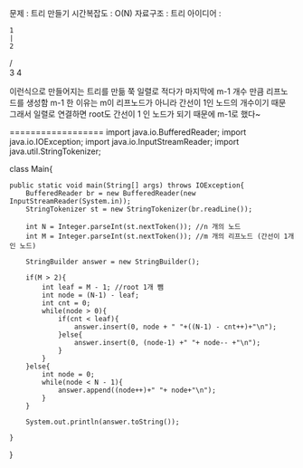 문제 : 트리 만들기
시간복잡도 : O(N)
자료구조 : 트리
아이디어 : 

    1
    |
    2
   / \
  3   4

이런식으로 만들어지는 트리를 만듦
쭉 일렬로 적다가 마지막에 m-1 개수 만큼 리프노드를 생성함
m-1 한 이유는 m이 리프노드가 아니라 간선이 1인 노드의 개수이기 때문 그래서 일렬로 연결하면 root도 간선이 1 인 노드가 되기 때문에
m-1로 했다~

==================
import java.io.BufferedReader;
import java.io.IOException;
import java.io.InputStreamReader;
import java.util.StringTokenizer;

class Main{

    public static void main(String[] args) throws IOException{
        BufferedReader br = new BufferedReader(new InputStreamReader(System.in));
        StringTokenizer st = new StringTokenizer(br.readLine());

        int N = Integer.parseInt(st.nextToken()); //n 개의 노드
        int M = Integer.parseInt(st.nextToken()); //m 개의 리프노드 (간선이 1개인 노드)

        StringBuilder answer = new StringBuilder();
        
        if(M > 2){
            int leaf = M - 1; //root 1개 뺌
            int node = (N-1) - leaf;
            int cnt = 0;
            while(node > 0){
                if(cnt < leaf){
                    answer.insert(0, node + " "+((N-1) - cnt++)+"\n");
                }else{
                    answer.insert(0, (node-1) +" "+ node-- +"\n");
                }
            }
        }else{
            int node = 0;
            while(node < N - 1){
                answer.append((node++)+" "+ node+"\n");
            }
        }
       
        System.out.println(answer.toString());
        
    }

  
}